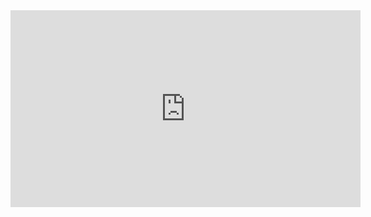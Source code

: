 <iframe width="560" height="315" src="https://www.youtube.com/embed/1X7CDd1lvR0" frameborder="0" allow="accelerometer; autoplay; clipboard-write; encrypted-media; gyroscope; picture-in-picture" allowfullscreen></iframe>